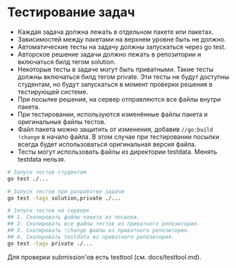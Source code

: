 # Тестирование задач

 - Каждая задача должна лежать в отдельном пакете или пакетах.
 - Зависимостей между пакетами на верхнем уровне быть не должно.
 - Автоматические тесты на задачу должны запускаться через go test.
 - Авторское решение задачи должно лежать в репозитории и включаться
   билд тегом solution.
 - Некоторые тесты в задаче могут быть приватными. Такие тесты должны
   включаться билд тегом private. Эти тесты не будут доступны
   студентам, но будут запускаться в момент проверки решения в
   тестирующей системе.
 - При посылке решения, на сервер отправляются все файлы внутри пакета.
 - При тестировании, используются изменённые файлы пакета и
   оригинальные файлы тестов.
 - Файл пакета можно защитить от изменения, добавив `//go:build !change` в начало файла.
   В этом случае при тестировании посылки всегда будет использоваться оригинальная версия файла.
 - Тесты могут использовать файлы из директории testdata. Менять testdata нельзя.

```sh
# Запуск тестов студентом
go test ./...

# Запуск тестов при разработке задачи
go test -tags solution,private ./...

# Запуск тестов на сервере
## 1. Скопировать файлы пакета из посылки.
## 2. Скопировать все файлы тестов из приватного репозитория.
## 3. Скопировать !change файлы из приватного репозитория.
## 4. Скопировать testdata из приватного репозитория.
go test -tags private ./...
```

Для проверки submission'ов есть testtool (см. docs/testtool.md).
